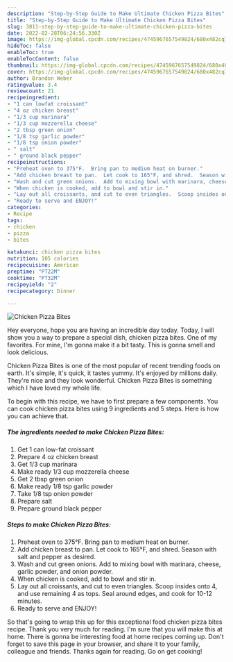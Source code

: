```yaml
---
description: "Step-by-Step Guide to Make Ultimate Chicken Pizza Bites"
title: "Step-by-Step Guide to Make Ultimate Chicken Pizza Bites"
slug: 3011-step-by-step-guide-to-make-ultimate-chicken-pizza-bites
date: 2022-02-28T06:24:56.330Z
image: https://img-global.cpcdn.com/recipes/4745967657549824/680x482cq70/chicken-pizza-bites-recipe-main-photo.jpg
hideToc: false
enableToc: true
enableTocContent: false
thumbnail: https://img-global.cpcdn.com/recipes/4745967657549824/680x482cq70/chicken-pizza-bites-recipe-main-photo.jpg
cover: https://img-global.cpcdn.com/recipes/4745967657549824/680x482cq70/chicken-pizza-bites-recipe-main-photo.jpg
author: Brandon Weber
ratingvalue: 3.4
reviewcount: 21
recipeingredient:
- "1 can lowfat croissant"
- "4 oz chicken breast"
- "1/3 cup marinara"
- "1/3 cup mozzerella cheese"
- "2 tbsp green onion"
- "1/8 tsp garlic powder"
- "1/8 tsp onion powder"
- " salt"
- " ground black pepper"
recipeinstructions:
- "Preheat oven to 375°F.  Bring pan to medium heat on burner."
- "Add chicken breast to pan.  Let cook to 165°F, and shred.  Season with salt and pepper as desired."
- "Wash and cut green onions.  Add to mixing bowl with marinara, cheese, garlic powder, and onion powder."
- "When chicken is cooked, add to bowl and stir in."
- "Lay out all croissants, and cut to even triangles.  Scoop insides onto 4, and use remaining 4 as tops.  Seal around edges, and cook for 10-12 minutes."
- "Ready to serve and ENJOY!"
categories:
- Recipe
tags:
- chicken
- pizza
- bites

katakunci: chicken pizza bites 
nutrition: 105 calories
recipecuisine: American
preptime: "PT22M"
cooktime: "PT32M"
recipeyield: "2"
recipecategory: Dinner

---
```



![Chicken Pizza Bites](https://img-global.cpcdn.com/recipes/4745967657549824/680x482cq70/chicken-pizza-bites-recipe-main-photo.jpg)

Hey everyone, hope you are having an incredible day today. Today, I will show you a way to prepare a special dish, chicken pizza bites. One of my favorites. For mine, I'm gonna make it a bit tasty. This is gonna smell and look delicious.

Chicken Pizza Bites is one of the most popular of recent trending foods on earth. It's simple, it's quick, it tastes yummy. It's enjoyed by millions daily. They're nice and they look wonderful. Chicken Pizza Bites is something which I have loved my whole life.




To begin with this recipe, we have to first prepare a few components. You can cook chicken pizza bites using 9 ingredients and 5 steps. Here is how you can achieve that.

<!--inarticleads1-->

##### The ingredients needed to make Chicken Pizza Bites:

1. Get 1 can low-fat croissant
1. Prepare 4 oz chicken breast
1. Get 1/3 cup marinara
1. Make ready 1/3 cup mozzerella cheese
1. Get 2 tbsp green onion
1. Make ready 1/8 tsp garlic powder
1. Take 1/8 tsp onion powder
1. Prepare  salt
1. Prepare  ground black pepper




<!--inarticleads2-->

##### Steps to make Chicken Pizza Bites:

1. Preheat oven to 375°F.  Bring pan to medium heat on burner.
1. Add chicken breast to pan.  Let cook to 165°F, and shred.  Season with salt and pepper as desired.
1. Wash and cut green onions.  Add to mixing bowl with marinara, cheese, garlic powder, and onion powder.
1. When chicken is cooked, add to bowl and stir in.
1. Lay out all croissants, and cut to even triangles.  Scoop insides onto 4, and use remaining 4 as tops.  Seal around edges, and cook for 10-12 minutes.
1. Ready to serve and ENJOY!



So that's going to wrap this up for this exceptional food chicken pizza bites recipe. Thank you very much for reading. I'm sure that you will make this at home. There is gonna be interesting food at home recipes coming up. Don't forget to save this page in your browser, and share it to your family, colleague and friends. Thanks again for reading. Go on get cooking!
